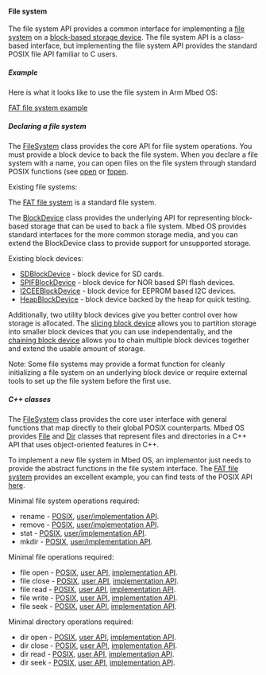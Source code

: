 #### File system

The file system API provides a common interface for implementing a [file system](https://en.wikipedia.org/wiki/File_system) on a [block-based storage device](block_device.md). The file system API is a class-based interface, but implementing the file system API provides the standard POSIX file API familiar to C users.

##### Example

Here is what it looks like to use the file system in Arm Mbed OS:

[FAT file system example](https://github.com/armmbed/mbed-os-example-fat-filesystem)

##### Declaring a file system

The [FileSystem](https://github.com/ARMmbed/mbed-os/blob/master/features/filesystem/FileSystem.h) class provides the core API for file system operations. You must provide a block device to back the file system. When you declare a file system with a name, you can open files on the file system through standard POSIX functions (see [open](http://pubs.opengroup.org/onlinepubs/009695399/functions/open.html) or [fopen](http://pubs.opengroup.org/onlinepubs/9699919799/functions/fopen.html).

Existing file systems:

The [FAT file system](https://github.com/ARMmbed/mbed-os/tree/master/features/filesystem/fat) is a standard file system.

The [BlockDevice](https://github.com/ARMmbed/mbed-os/blob/master/features/filesystem/bd/BlockDevice.h) class provides the underlying API for representing block-based storage that can be used to back a file system. Mbed OS provides standard interfaces for the more common storage media, and you can extend the BlockDevice class to provide support for unsupported storage.

Existing block devices:

- [SDBlockDevice](https://github.com/armmbed/sd-driver) - block device for SD cards.
- [SPIFBlockDevice](https://github.com/armmbed/spiflash-driver) - block device for NOR based SPI flash devices.
- [I2CEEBlockDevice](https://github.com/armmbed/i2ceeprom-driver) - block device for EEPROM based I2C devices.
- [HeapBlockDevice](https://github.com/ARMmbed/mbed-os/blob/master/features/filesystem/bd/HeapBlockDevice.h) - block device backed by the heap for quick testing.

Additionally, two utility block devices give you better control over how storage is allocated. The [slicing block device](https://github.com/ARMmbed/mbed-os/blob/master/features/filesystem/bd/SlicingBlockDevice.h) allows you to partition storage into smaller block devices that you can use independentally, and the [chaining block device](https://github.com/ARMmbed/mbed-os/blob/master/features/filesystem/bd/ChainingBlockDevice.h) allows you to chain multiple block devices together and extend the usable amount of storage.

Note: Some file systems may provide a format function for cleanly initializing a file system on an underlying block device or require external tools to set up the file system before the first use.

##### C++ classes

The [FileSystem](https://github.com/ARMmbed/mbed-os/blob/master/features/filesystem/FileSystem.h) class provides the core user interface with general functions that map directly to their global POSIX counterparts. Mbed OS provides [File](https://github.com/ARMmbed/mbed-os/blob/master/features/filesystem/File.h) and [Dir](https://github.com/ARMmbed/mbed-os/blob/master/features/filesystem/Dir.h) classes that represent files and directories in a C++ API that uses object-oriented features in C++.

To implement a new file system in Mbed OS, an implementor just needs to provide the abstract functions in the file system interface. The [FAT file system](https://github.com/ARMmbed/mbed-os/blob/master/features/filesystem/fat/FATFileSystem.cpp) provides an excellent example, you can find tests of the POSIX API [here](https://github.com/ARMmbed/sd-driver/tree/master/features/TESTS/filesystem).

Minimal file system operations required:

- rename - [POSIX](http://pubs.opengroup.org/onlinepubs/009695399/functions/rename.html), [user/implementation API](https://github.com/ARMmbed/mbed-os/blob/master/features/filesystem/FileSystem.h#L75).
- remove - [POSIX](http://pubs.opengroup.org/onlinepubs/009695399/functions/remove.html), [user/implementation API](https://github.com/ARMmbed/mbed-os/blob/master/features/filesystem/FileSystem.h#L67).
- stat - [POSIX](http://pubs.opengroup.org/onlinepubs/009695399/functions/stat.html), [user/implementation API](https://github.com/ARMmbed/mbed-os/blob/master/features/filesystem/FileSystem.h#L83).
- mkdir - [POSIX](http://pubs.opengroup.org/onlinepubs/9699919799/functions/mkdir.html), [user/implementation API](https://github.com/ARMmbed/mbed-os/blob/master/features/filesystem/FileSystem.h#L91).

Minimal file operations required:

- file open - [POSIX](http://pubs.opengroup.org/onlinepubs/9699919799/functions/open.html), [user API](https://github.com/ARMmbed/mbed-os/blob/master/features/filesystem/File.h#L63), [implementation API](https://github.com/ARMmbed/mbed-os/blob/master/features/filesystem/FileSystem.h#L105).
- file close - [POSIX](http://pubs.opengroup.org/onlinepubs/9699919799/functions/close.html), [user API](https://github.com/ARMmbed/mbed-os/blob/master/features/filesystem/File.h#L69), [implementation API](https://github.com/ARMmbed/mbed-os/blob/master/features/filesystem/FileSystem.h#L112).
- file read - [POSIX](http://pubs.opengroup.org/onlinepubs/9699919799/functions/read.html), [user API](https://github.com/ARMmbed/mbed-os/blob/master/features/filesystem/File.h#L78), [implementation API](https://github.com/ARMmbed/mbed-os/blob/master/features/filesystem/FileSystem.h#L121).
- file write - [POSIX](http://pubs.opengroup.org/onlinepubs/9699919799/functions/write.html), [user API](https://github.com/ARMmbed/mbed-os/blob/master/features/filesystem/File.h#L86), [implementation API](https://github.com/ARMmbed/mbed-os/blob/master/features/filesystem/FileSystem.h#L130).
- file seek - [POSIX](http://pubs.opengroup.org/onlinepubs/9699919799/functions/lseek.html), [user API](https://github.com/ARMmbed/mbed-os/blob/master/features/filesystem/File.h#L109), [implementation API](https://github.com/ARMmbed/mbed-os/blob/master/features/filesystem/FileSystem.h#L157).

Minimal directory operations required:

- dir open - [POSIX](http://pubs.opengroup.org/onlinepubs/9699919799/functions/opendir.html), [user API](https://github.com/ARMmbed/mbed-os/blob/master/features/filesystem/Dir.h#L56), [implementation API](https://github.com/ARMmbed/mbed-os/blob/master/features/filesystem/FileSystem.h#L186).
- dir close - [POSIX](http://pubs.opengroup.org/onlinepubs/9699919799/functions/closedir.html), [user API](https://github.com/ARMmbed/mbed-os/blob/master/features/filesystem/Dir.h#L62), [implementation API](https://github.com/ARMmbed/mbed-os/blob/master/features/filesystem/FileSystem.h#L193).
- dir read - [POSIX](http://pubs.opengroup.org/onlinepubs/9699919799/functions/readdir.html), [user API](https://github.com/ARMmbed/mbed-os/blob/master/features/filesystem/Dir.h#L70), [implementation API](https://github.com/ARMmbed/mbed-os/blob/master/features/filesystem/FileSystem.h#L201).
- dir seek - [POSIX](http://pubs.opengroup.org/onlinepubs/9699919799/functions/seekdir.html), [user API](https://github.com/ARMmbed/mbed-os/blob/master/features/filesystem/Dir.h#L77), [implementation API](https://github.com/ARMmbed/mbed-os/blob/master/features/filesystem/FileSystem.h#L209).

